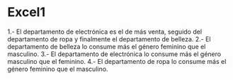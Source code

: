 # Excel1
1.- El departamento de electrónica es el de más venta, seguido del departamento de ropa y finalmente el departamento de belleza.
2.- El departamento de belleza lo consume más el género feminino que el masculino.
3.- El departamento de electrónica lo consume más el género masculino que el feminino.
4.- El departamento de ropa lo consume más el género feminino que el masculino.

